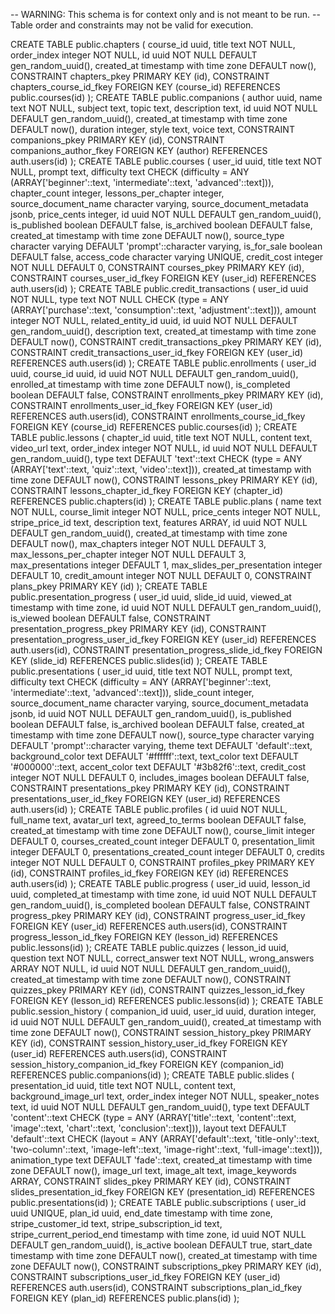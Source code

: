 -- WARNING: This schema is for context only and is not meant to be run.
-- Table order and constraints may not be valid for execution.

CREATE TABLE public.chapters (
course_id uuid,
title text NOT NULL,
order_index integer NOT NULL,
id uuid NOT NULL DEFAULT gen_random_uuid(),
created_at timestamp with time zone DEFAULT now(),
CONSTRAINT chapters_pkey PRIMARY KEY (id),
CONSTRAINT chapters_course_id_fkey FOREIGN KEY (course_id) REFERENCES public.courses(id)
);
CREATE TABLE public.companions (
author uuid,
name text NOT NULL,
subject text,
topic text,
description text,
id uuid NOT NULL DEFAULT gen_random_uuid(),
created_at timestamp with time zone DEFAULT now(),
duration integer,
style text,
voice text,
CONSTRAINT companions_pkey PRIMARY KEY (id),
CONSTRAINT companions_author_fkey FOREIGN KEY (author) REFERENCES auth.users(id)
);
CREATE TABLE public.courses (
user_id uuid,
title text NOT NULL,
prompt text,
difficulty text CHECK (difficulty = ANY (ARRAY['beginner'::text, 'intermediate'::text, 'advanced'::text])),
chapter_count integer,
lessons_per_chapter integer,
source_document_name character varying,
source_document_metadata jsonb,
price_cents integer,
id uuid NOT NULL DEFAULT gen_random_uuid(),
is_published boolean DEFAULT false,
is_archived boolean DEFAULT false,
created_at timestamp with time zone DEFAULT now(),
source_type character varying DEFAULT 'prompt'::character varying,
is_for_sale boolean DEFAULT false,
access_code character varying UNIQUE,
credit_cost integer NOT NULL DEFAULT 0,
CONSTRAINT courses_pkey PRIMARY KEY (id),
CONSTRAINT courses_user_id_fkey FOREIGN KEY (user_id) REFERENCES auth.users(id)
);
CREATE TABLE public.credit_transactions (
user_id uuid NOT NULL,
type text NOT NULL CHECK (type = ANY (ARRAY['purchase'::text, 'consumption'::text, 'adjustment'::text])),
amount integer NOT NULL,
related_entity_id uuid,
id uuid NOT NULL DEFAULT gen_random_uuid(),
description text,
created_at timestamp with time zone DEFAULT now(),
CONSTRAINT credit_transactions_pkey PRIMARY KEY (id),
CONSTRAINT credit_transactions_user_id_fkey FOREIGN KEY (user_id) REFERENCES auth.users(id)
);
CREATE TABLE public.enrollments (
user_id uuid,
course_id uuid,
id uuid NOT NULL DEFAULT gen_random_uuid(),
enrolled_at timestamp with time zone DEFAULT now(),
is_completed boolean DEFAULT false,
CONSTRAINT enrollments_pkey PRIMARY KEY (id),
CONSTRAINT enrollments_user_id_fkey FOREIGN KEY (user_id) REFERENCES auth.users(id),
CONSTRAINT enrollments_course_id_fkey FOREIGN KEY (course_id) REFERENCES public.courses(id)
);
CREATE TABLE public.lessons (
chapter_id uuid,
title text NOT NULL,
content text,
video_url text,
order_index integer NOT NULL,
id uuid NOT NULL DEFAULT gen_random_uuid(),
type text DEFAULT 'text'::text CHECK (type = ANY (ARRAY['text'::text, 'quiz'::text, 'video'::text])),
created_at timestamp with time zone DEFAULT now(),
CONSTRAINT lessons_pkey PRIMARY KEY (id),
CONSTRAINT lessons_chapter_id_fkey FOREIGN KEY (chapter_id) REFERENCES public.chapters(id)
);
CREATE TABLE public.plans (
name text NOT NULL,
course_limit integer NOT NULL,
price_cents integer NOT NULL,
stripe_price_id text,
description text,
features ARRAY,
id uuid NOT NULL DEFAULT gen_random_uuid(),
created_at timestamp with time zone DEFAULT now(),
max_chapters integer NOT NULL DEFAULT 3,
max_lessons_per_chapter integer NOT NULL DEFAULT 3,
max_presentations integer DEFAULT 1,
max_slides_per_presentation integer DEFAULT 10,
credit_amount integer NOT NULL DEFAULT 0,
CONSTRAINT plans_pkey PRIMARY KEY (id)
);
CREATE TABLE public.presentation_progress (
user_id uuid,
slide_id uuid,
viewed_at timestamp with time zone,
id uuid NOT NULL DEFAULT gen_random_uuid(),
is_viewed boolean DEFAULT false,
CONSTRAINT presentation_progress_pkey PRIMARY KEY (id),
CONSTRAINT presentation_progress_user_id_fkey FOREIGN KEY (user_id) REFERENCES auth.users(id),
CONSTRAINT presentation_progress_slide_id_fkey FOREIGN KEY (slide_id) REFERENCES public.slides(id)
);
CREATE TABLE public.presentations (
user_id uuid,
title text NOT NULL,
prompt text,
difficulty text CHECK (difficulty = ANY (ARRAY['beginner'::text, 'intermediate'::text, 'advanced'::text])),
slide_count integer,
source_document_name character varying,
source_document_metadata jsonb,
id uuid NOT NULL DEFAULT gen_random_uuid(),
is_published boolean DEFAULT false,
is_archived boolean DEFAULT false,
created_at timestamp with time zone DEFAULT now(),
source_type character varying DEFAULT 'prompt'::character varying,
theme text DEFAULT 'default'::text,
background_color text DEFAULT '#ffffff'::text,
text_color text DEFAULT '#000000'::text,
accent_color text DEFAULT '#3b82f6'::text,
credit_cost integer NOT NULL DEFAULT 0,
includes_images boolean DEFAULT false,
CONSTRAINT presentations_pkey PRIMARY KEY (id),
CONSTRAINT presentations_user_id_fkey FOREIGN KEY (user_id) REFERENCES auth.users(id)
);
CREATE TABLE public.profiles (
id uuid NOT NULL,
full_name text,
avatar_url text,
agreed_to_terms boolean DEFAULT false,
created_at timestamp with time zone DEFAULT now(),
course_limit integer DEFAULT 0,
courses_created_count integer DEFAULT 0,
presentation_limit integer DEFAULT 0,
presentations_created_count integer DEFAULT 0,
credits integer NOT NULL DEFAULT 0,
CONSTRAINT profiles_pkey PRIMARY KEY (id),
CONSTRAINT profiles_id_fkey FOREIGN KEY (id) REFERENCES auth.users(id)
);
CREATE TABLE public.progress (
user_id uuid,
lesson_id uuid,
completed_at timestamp with time zone,
id uuid NOT NULL DEFAULT gen_random_uuid(),
is_completed boolean DEFAULT false,
CONSTRAINT progress_pkey PRIMARY KEY (id),
CONSTRAINT progress_user_id_fkey FOREIGN KEY (user_id) REFERENCES auth.users(id),
CONSTRAINT progress_lesson_id_fkey FOREIGN KEY (lesson_id) REFERENCES public.lessons(id)
);
CREATE TABLE public.quizzes (
lesson_id uuid,
question text NOT NULL,
correct_answer text NOT NULL,
wrong_answers ARRAY NOT NULL,
id uuid NOT NULL DEFAULT gen_random_uuid(),
created_at timestamp with time zone DEFAULT now(),
CONSTRAINT quizzes_pkey PRIMARY KEY (id),
CONSTRAINT quizzes_lesson_id_fkey FOREIGN KEY (lesson_id) REFERENCES public.lessons(id)
);
CREATE TABLE public.session_history (
companion_id uuid,
user_id uuid,
duration integer,
id uuid NOT NULL DEFAULT gen_random_uuid(),
created_at timestamp with time zone DEFAULT now(),
CONSTRAINT session_history_pkey PRIMARY KEY (id),
CONSTRAINT session_history_user_id_fkey FOREIGN KEY (user_id) REFERENCES auth.users(id),
CONSTRAINT session_history_companion_id_fkey FOREIGN KEY (companion_id) REFERENCES public.companions(id)
);
CREATE TABLE public.slides (
presentation_id uuid,
title text NOT NULL,
content text,
background_image_url text,
order_index integer NOT NULL,
speaker_notes text,
id uuid NOT NULL DEFAULT gen_random_uuid(),
type text DEFAULT 'content'::text CHECK (type = ANY (ARRAY['title'::text, 'content'::text, 'image'::text, 'chart'::text, 'conclusion'::text])),
layout text DEFAULT 'default'::text CHECK (layout = ANY (ARRAY['default'::text, 'title-only'::text, 'two-column'::text, 'image-left'::text, 'image-right'::text, 'full-image'::text])),
animation_type text DEFAULT 'fade'::text,
created_at timestamp with time zone DEFAULT now(),
image_url text,
image_alt text,
image_keywords ARRAY,
CONSTRAINT slides_pkey PRIMARY KEY (id),
CONSTRAINT slides_presentation_id_fkey FOREIGN KEY (presentation_id) REFERENCES public.presentations(id)
);
CREATE TABLE public.subscriptions (
user_id uuid UNIQUE,
plan_id uuid,
end_date timestamp with time zone,
stripe_customer_id text,
stripe_subscription_id text,
stripe_current_period_end timestamp with time zone,
id uuid NOT NULL DEFAULT gen_random_uuid(),
is_active boolean DEFAULT true,
start_date timestamp with time zone DEFAULT now(),
created_at timestamp with time zone DEFAULT now(),
CONSTRAINT subscriptions_pkey PRIMARY KEY (id),
CONSTRAINT subscriptions_user_id_fkey FOREIGN KEY (user_id) REFERENCES auth.users(id),
CONSTRAINT subscriptions_plan_id_fkey FOREIGN KEY (plan_id) REFERENCES public.plans(id)
);
